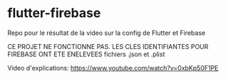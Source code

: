 # flutter-firebase
Repo pour le résultat de la video sur la config de Flutter et Firebase

CE PROJET NE FONCTIONNE PAS.
LES CLES IDENTIFIANTES POUR FIREBASE ONT ETE ENELEVEES fichiers .json et .plist

Video d'explications:
https://www.youtube.com/watch?v=0xbKp50F1PE

